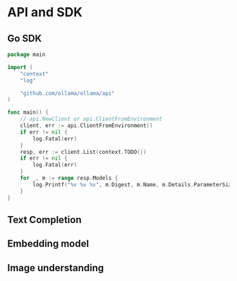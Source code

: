 # API and SDK


## Go SDK

```go
package main

import (
	"context"
	"log"

	"github.com/ollama/ollama/api"
)

func main() {
	// api.NewClient or api.ClientFromEnvironment
	client, err := api.ClientFromEnvironment()
	if err != nil {
		log.Fatal(err)
	}
	resp, err := client.List(context.TODO())
	if err != nil {
		log.Fatal(err)
	}
	for _, m := range resp.Models {
		log.Printf("%v %v %v", m.Digest, m.Name, m.Details.ParameterSize)
	}
}
```

## Text Completion

## Embedding model

## Image understanding




